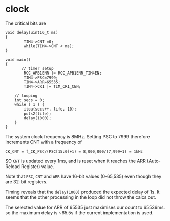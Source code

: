 # clock


The critical bits are
```
void delay(uint16_t ms)
{
        TIM4->CNT =0;
        while(TIM4->CNT < ms);
}

void main()
{
       // timer setup
        RCC_APB1ENR |= RCC_APB1ENR_TIM4EN;
        TIM4->PSC=7999;
        TIM4->ARR=65535;
        TIM4->CR1 |= TIM_CR1_CEN;

	// looping
	int secs = 0;
	while ( 1 ) {
		itoa(secs++, life, 10);
		puts2(life);
		delay(1000);
	}
}
```

The system clock frequency is 8MHz. Setting PSC to 7999 therefore increments CNT with a frequency of
```
CK_CNT = f_CK_PSC/(PSC[15:0]+1) = 8,000,000/(7,999+1) = 1kHz
```

SO `CNT` is updated every 1ms, and is reset when it reaches the ARR (Auto-Reload Register) value.

Note that `PSC`, `CNT` and `ARR` have 16-bit values (0-65,535) even though they are 32-bit registers.

Timing reveals that the `delay(1000)` produced the expected delay of 1s. It seems that the other processing in the loop did not throw the calcs out.

The selected value for ARR of 65535 just maximises our count to 65536ms. so the maximum delay is ~65.5s if the current implementation is used.
